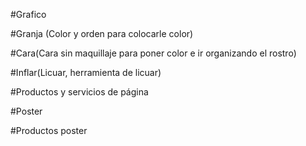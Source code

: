 #Grafico

#Granja (Color y orden para colocarle color)

#Cara(Cara sin maquillaje para poner color e ir organizando el rostro)

#Inflar(Licuar, herramienta de licuar)

#Productos y servicios de página

#Poster

#Productos poster
